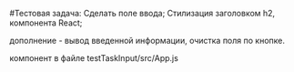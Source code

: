 #Тестовая задача:
Сделать поле ввода; Стилизация заголовком h2, компонента React;

дополнение - вывод введенной информации, очистка поля по кнопке.

компонент в файле testTaskInput/src/App.js 

